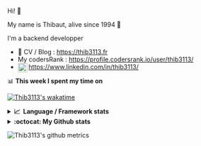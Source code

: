 Hi! 👋

My name is Thibaut, alive since 1994 🍷

I'm a backend developper

-   📝 CV / Blog : https://thib3113.fr
-   My codersRank : https://profile.codersrank.io/user/thib3113/
-   <a href="https://www.linkedin.com/in/thib3113/"><img align="left" alt="Thib3113's Linkedin" width="21px" src="https://img.icons8.com/color/48/linkedin.png" /></a> https://www.linkedin.com/in/thib3113/

📊 **This week I spent my time on**

[![Thib3113's wakatime](https://github-readme-stats.vercel.app/api/wakatime?username=thib3113&layout=default&theme=dracula&langs_count=6&hide_title=true&hide_border=true)](https://wakatime.com/@thib3113)

<details>
  <summary><b>📈&nbsp;&nbsp;Language&nbsp;/&nbsp;Framework stats</b></summary>
  <br/>  
  <a href='https://profile.codersrank.io/user/thib3113/'>
  <img src='http://cr-skills-chart-widget.azurewebsites.net/api/api?username=thib3113&padding=30&skills=php,batchfile,javascript,less,mysql,reactjs,scss,shell,typescript,vue'>
  </a>
</details>

<details>
  <summary><b>:octocat: My Github stats</b></summary>
  <br/>  
  
  <img src="https://github-readme-stats.vercel.app/api?username=thib3113&theme=dracula&show_icons=true&" alt="Thib3113's GitHub stats" />

<!--START_SECTION:activity-->

1. 🎉 Merged PR [#42](https://github.com/thib3113/node-crowdsec/pull/42) in [thib3113/node-crowdsec](https://github.com/thib3113/node-crowdsec)
2. 🎉 Merged PR [#40](https://github.com/thib3113/node-crowdsec/pull/40) in [thib3113/node-crowdsec](https://github.com/thib3113/node-crowdsec)
3. 🗣 Commented on [#2611](https://github.com/centreon/centreon/pull/2611#issuecomment-1812557572) in [centreon/centreon](https://github.com/centreon/centreon)
4. ❌ Closed PR [#2611](https://github.com/centreon/centreon/pull/2611) in [centreon/centreon](https://github.com/centreon/centreon)
5. 💪 Opened PR [#2615](https://github.com/centreon/centreon/pull/2615) in [centreon/centreon](https://github.com/centreon/centreon)
 <!--END_SECTION:activity-->

</details>

![Thib3113's github metrics](https://gist.githubusercontent.com/thib3113/83a96e16f8bca103f1b0e376186c66ec/raw/github-metrics.svg)
